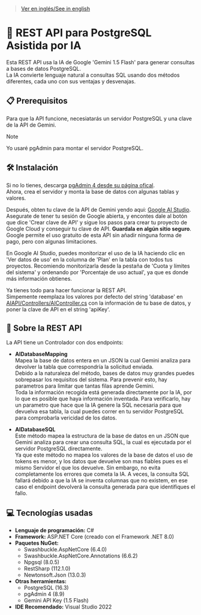 > [Ver en inglés/See in english](https://github.com/LuisMiSanVe/AI_DB_REST_API/tree/main)
# 🤖 REST API para PostgreSQL Asistida por IA

Esta REST API usa la IA de Google 'Gemini 1.5 Flash' para generar consultas a bases de datos PostgreSQL.  
La IA convierte lenguaje natural a consultas SQL usando dos métodos diferentes, cada uno con sus ventajas y desvenajas.

## 📋 Prerequisitos

Para que la API funcione, necesiatarás un servidor PostgreSQL y una clave de la API de Gemini.

> [!NOTE]  
> Yo usaré pgAdmin para montar el servidor PostgreSQL.

## 🛠️ Instalación

Si no lo tienes, descarga [pgAdmin 4 desde su página ofical](https://www.pgadmin.org/download/).  
Ahora, crea el servidor y monta la base de datos con algunas tablas y valores.

Después, obten tu clave de la API de Gemini yendo aqui: [Google AI Studio](https://aistudio.google.com/app/apikey). Asegurate de tener tu sesión de Google abierta, y encontes dale al botón que dice 'Crear clave de API' y sigue los pasos para crear tu proyecto de Google Cloud y conseguir tu clave de API. **Guardala en algún sitio seguro**.  
Google permite el uso gratuito de esta API sin añadir ninguna forma de pago, pero con algunas limitaciones.

En Google AI Studio, puedes monitorizar el uso de la IA haciendo clic en 'Ver datos de uso' en la columna de 'Plan' en la tabla con todos tus proyectos. Recomiendo monitorizarla desde la pestaña de 'Cuota y límites del sistema' y ordenando por 'Porcentaje de uso actual', ya que es donde más información obtienes.

Ya tienes todo para hacer funcionar la REST API.  
Simpemente reemplaza los valores por defecto del string 'database' en [AIAPI/Controllers/AIController.cs](https://github.com/LuisMiSanVe/AI_DB_REST_API/blob/main/AIAPI/Controllers/AIController.cs) con la información de tu base de datos, y poner la clave de API en el string 'apiKey'.

## 📖 Sobre la REST API

La API tiene un Controlador con dos endpoints:

- **AIDatabaseMapping**  
  Mapea la base de datos entera en un JSON la cual Gemini analiza para devolver la tabla que correspondría la solicitud enviada.  
  Debido a la naturaleza del método, bases de datos muy grandes puedes sobrepasar los requisitos del sistema. Para prevenir esto, hay parametros para limitar que tantas filas aprende Gemini.  
  Toda la información recogida está generada directamente por la IA, por lo que es posible que haya información inventada. Para verificarlo, hay un parametro que hace que la IA genere la SQL necesaria para que devuelva esa tabla, la cual puedes correr en tu servidor PostgreSQL para comprobarla vericidad de los datos.

- **AIDatabaseSQL**  
  Este método mapea la estructura de la base de datos en un JSON que Gemini analiza para crear una consulta SQL, la cual es ejecutada por el servidor PostgreSQL directamente.  
  Ya que este método no mapea los valores de la base de datos el uso de tokens es menor, y los datos que devuelve son mas fiables pues es el mismo Servidor el que los devuelve. Sin embargo, no evita completamente los errores que cometa la IA. A veces, la consulta SQL fallará debido a que la IA se inventa columnas que no existem, en ese caso el endpoint devolverá la consulta generada para que identifiques el fallo.

## 💻 Tecnologías usadas

- **Lenguaje de programación:** C#
- **Framework:** ASP.NET Core (creado con el Framework .NET 8.0)
- **Paquetes NuGet:**
  - Swashbuckle.AspNetCore (6.4.0)
  - Swashbuckle.AspNetCore.Annotations (6.6.2)
  - Npgsql (8.0.5)
  - RestSharp (112.1.0)
  - Newtonsoft.Json (13.0.3)
- **Otras herramientas:**
  - PostgreSQL (16.3)
  - pgAdmin 4 (8.9)
  - Gemini API Key (1.5 Flash)
- **IDE Recomendado:** Visual Studio 2022
